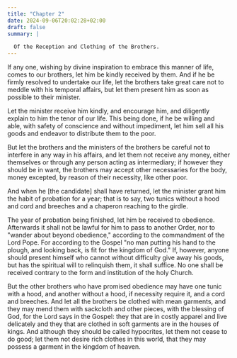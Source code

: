 ```yaml
---
title: "Chapter 2"
date: 2024-09-06T20:02:28+02:00
draft: false
summary: |
  
  Of the Reception and Clothing of the Brothers.
---
```



If any one, wishing by divine inspiration to embrace this manner of life, comes to our brothers, let him be kindly received by them. And if he be firmly resolved to undertake our life, let the brothers take great care not to meddle with his temporal affairs, but let them present him as soon as possible to their minister.

Let the minister receive him kindly, and encourage him, and diligently explain to him the tenor of our life. This being done, if he be willing and able, with safety of conscience and without impediment, let him sell all his goods and endeavor to distribute them to the poor. 

But let the brothers and the ministers of the brothers be careful not to interfere in any way in his affairs, and let them not receive any money, either themselves or through any person acting as intermediary; if however they should be in want, the brothers may accept other necessaries for the body, money excepted, by reason of their necessity, like other poor. 

And when he [the candidate] shall have returned, let the minister grant him the habit of probation for a year; that is to say, two tunics without a hood and cord and breeches and a chaperon reaching to the girdle. 

The year of probation being finished, let him be received to obedience. Afterwards it shall not be lawful for him to pass to another Order, nor to "wander about beyond obedience," according to the commandment of the Lord Pope. For according to the Gospel "no man putting his hand to the plough, and looking back, is fit for the kingdom of God." If, however, anyone should present himself who cannot without difficulty give away his goods, but has the spiritual will to relinquish them, it shall suffice. No one shall be received contrary to the form and institution of the holy Church.

But the other brothers who have promised obedience may have one tunic with a hood, and another without a hood, if necessity require it, and a cord and breeches. And let all the brothers be clothed with mean garments, and they may mend them with sackcloth and other pieces, with the blessing of God, for the Lord says in the Gospel: they that are in costly apparel and live delicately and they that are clothed in soft garments are in the houses of kings. And although they should be called hypocrites, let them not cease to do good; let them not desire rich clothes in this world, that they may possess a garment in the kingdom of heaven.  

